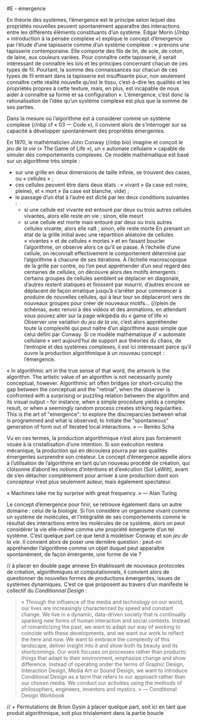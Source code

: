 #E - émergence


En théorie des systèmes, l’émergence est le principe selon lequel des propriétés nouvelles peuvent spontanément apparaître des interactions entre les différents éléments constituants d’un système. Edgar Morin (//nbp « introduction à la pensée complexe ») explique le concept d’émergence par l’étude d’une tapisserie comme d’un système complexe : « prenons une tapisserie contemporaine. Elle comporte des fils de lin, de soie, de coton, de laine, aux couleurs variées. Pour connaître cette tapisserie, il serait intéressant de connaître les lois et les principes concernant chacun de ces types de fil. Pourtant, la somme des connaissances sur chacun de ces types de fil entrant dans la tapisserie est insuffisante pour, non seulement connaître cette réalité nouvelle qu’est le tissu, c’est-à-dire les qualités et les propriétés propres à cette texture, mais, en plus, est incapable de nous aider à connaître sa forme et sa configuration ».
L’émergence, c’est donc la rationalisation de l’idée qu’un système complexe est plus que la somme de ses parties.

Dans la mesure où l’algorithme est à considérer comme un système complexe (//nbp cf « 03 — Code »), il convient alors de s’interroger sur sa capacité à développer spontanément des propriétés émergentes.

En 1970, le mathématicien John Conway (//nbp bio) imagine et conçoit *le jeu de la vie* (« The Game of Life »), un « automate cellulaire » capable de simuler des comportements complexes. Ce modèle mathématique est basé sur un algorithme très simple : 
+ sur une grille en deux dimensions de taille infinie, se trouvent des cases, ou « cellules » ; 
+ ces cellules peuvent être dans deux états : « vivant » (la case est noire, pleine), et « mort » (la case est blanche, vide) ; 
+ le passage d’un état à l’autre est dicté par les deux conditions suivantes : 
	+ si une cellule est vivante est entouré par deux ou trois autres cellules vivantes, alors elle reste en vie ; sinon, elle meurt
	+ si une cellule est morte mais entouré par deux ou trois autres cellules vivante, alors elle naît ; sinon, elle reste morte
En prenant un état de la grille initial avec une répartition aléatoire de cellules « vivantes » et de cellules « mortes » et en faisant boucler l’algorithme, on observe alors ce qu’il se passe. À l’échelle d’une cellule, on reconnaît effectivement le comportement déterminé par l’algorithme à chacune de ses itérations. À l’échelle macroscopique de la grille par contre, où l’on peut appréhender d’un seul regard des centaines de cellules, on découvre alors des motifs émergents : certains groupes de cellules semblent se déplacer en diagonale, d’autres restent statiques et finissent par mourrir, d’autres encore se déplacent de façon erratique jusqu’à s’arrêter pour commencer à produire de nouvelles cellules, qui à leur tour se déplaceront vers de nouveaux groupes pour créer de nouveaux motifs...
(//plein de schémas, avec renvoi à des vidéos et des animations, en attendant vous pouvez aller sur la page wikipédia du « game of life »)
Observer une variation du *jeu de la vie*, c’est alors appréhender toute la complexité qui peut naître d’un algorithme aussi simple que celui défini par Conway. Si ce modèle mathématique d’ « automate cellulaire » sert aujourd’hui de support aux théories du chaos, de l’entropie et des systèmes complexes, il est ici intéressant parce qu’il ouvre la production algorithmique à un nouveau concept : l’émergence.

« In algorithmic art in the true sense of that word, the artwork is the algorithm. The artistic value of an algorithm is not necessarily purely conceptual, however. Algorithmic art often bridges (or short-circuits) the gap between the conceptual and the "retinal", when the observer is confronted with a surprising or puzzling relation between the algorithm and its visual output – for instance, when a simple procedure yields a complex result, or when a seemingly random process creates striking regularities. This is the art of "emergence": to explore the discrepancies between what is programmed and what is observed; to initiate the "spontaneous" generation of form out of iterated local interactions. » — Remko Scha

Vu en ces termes, la production algorithmique n’est alors pas forcément vouée à la cristallisation d’une intention. Si son exécution restera mécanique, la production qui en découlera pourra par ses qualités émergentes surprendre son créateur. Le concept d’émergence appelle alors à l’utilisation de l’algorithme en tant qu’un nouveau procédé de création, qui cloisonne d’abord les notions d’intentions et d’exécution (Sol LeWitt), avant de s’en détacher complètement pour arriver à une production dont son concepteur n’est plus seulement auteur, mais également spectateur.

« Machines take me by surprise with great frequency. » — Alan Turing

Le concept d’émergence pour finir, se retrouve également dans un autre domaine : celui de la biologie. Si l’on considère un organisme vivant comme un système de molécules, et l’intégralité de ses comportements comme le résultat des interactions entre les molécules de ce système, alors on peut considérer la vie elle-même comme une propriété émergente d’un tel système. C’est quelque part ce que tend à modéliser Conway et son *jeu de la vie*.
Il convient alors de poser une dernière question : peut-on appréhender l’algorithme comme un objet duquel peut apparaître spontanément, de façon émergente, une forme de vie ?


// à placer en double page annexe
En établissant de nouveaux protocoles de création, algorithmiques et computationnels, il convient alors de questionner de nouvelles formes de productions émergentes, issues de systèmes dynamiques. C’est ce que proposent au travers d’un manifeste le collectif du *Conditionnal Design* : 
> « Through the influence of the media and technology on our world, our lives are increasingly characterized by speed and constant change. We live in a dynamic, data-driven society that is continually sparking new forms of human interaction and social contexts. Instead of romanticizing the past, we want to adapt our way of working to coincide with these developments, and we want our work to reflect the here and now. We want to embrace the complexity of this landscape, deliver insight into it and show both its beauty and its shortcomings. Our work focuses on processes rather than products: things that adapt to their environment, emphasize change and show difference. Instead of operating under the terms of Graphic Design, Interaction Design, Media Art or Sound Design, we want to introduce Conditional Design as a term that refers to our approach rather than our chosen media. We conduct our activities using the methods of philosophers, engineers, inventors and mystics. » — Conditional Design Workbook

// + Permutations de Brion Gysin à placer quelque part, soit ici en tant que produit algorithmique, soit plus trivialement dans la partie boucle
